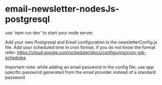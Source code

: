 # email-newsletter-nodesJs-postgresql
 
 use 'npm run dev' to start your node server.

 Add your own Postgresql and Email configuration in the newsletterConfig.js file.
 Add your scheduled time in cron format, if you do not know the format refer: https://cloud.google.com/scheduler/docs/configuring/cron-job-schedules

 Important note: while adding an email password in the config file, use app specific password generated from the email provider instead of a standard password
